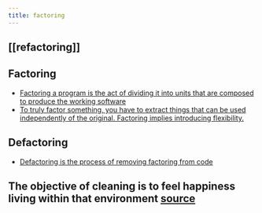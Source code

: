 ```yaml
---
title: factoring
---
```


## [[refactoring]]
## Factoring
- [Factoring a program is the act of dividing it into units that are composed to produce the working software](https://raganwald.com/2014/12/20/why-why-functional-programming-matters-matters.html#fnref:4)
- [To truly factor something, you have to extract things that can be used independently of the original. Factoring implies introducing flexibility.](https://raganwald.com/2013/10/08/defactoring.html)
## Defactoring
- [Defactoring is the process of removing factoring from code](https://raganwald.com/2013/10/08/defactoring.html)
## The objective of cleaning is to feel happiness living within that environment [source](https://react.christmas/2020/20)
